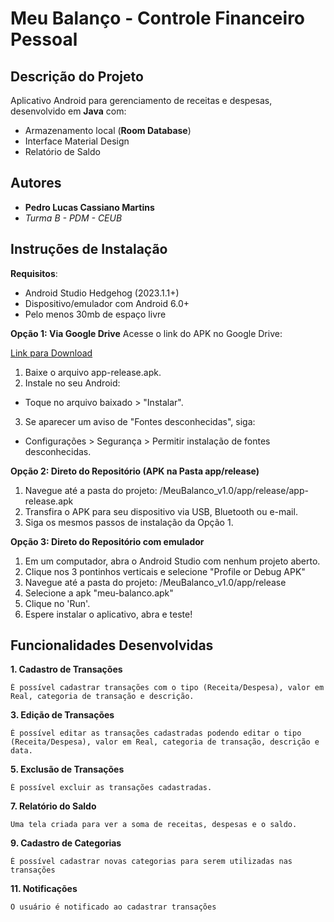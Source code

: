 # Meu Balanço - Controle Financeiro Pessoal  

## Descrição do Projeto  
Aplicativo Android para gerenciamento de receitas e despesas, desenvolvido em **Java** com:  
- Armazenamento local (**Room Database**)  
- Interface Material Design  
- Relatório de Saldo  

## Autores  
- **Pedro Lucas Cassiano Martins**  
- *Turma B - PDM - CEUB*  

## Instruções de Instalação  
**Requisitos**:  
   - Android Studio Hedgehog (2023.1.1+)  
   - Dispositivo/emulador com Android 6.0+
   - Pelo menos 30mb de espaço livre


**Opção 1: Via Google Drive**
Acesse o link do APK no Google Drive:

[Link para Download](https://drive.google.com/file/d/1ALcQQOqZ_k_LXinIQOxkn--Sz8THBeFj/view?usp=drive_link)

1. Baixe o arquivo app-release.apk.
2. Instale no seu Android:
- Toque no arquivo baixado > "Instalar".
3. Se aparecer um aviso de "Fontes desconhecidas", siga:
- Configurações > Segurança > Permitir instalação de fontes desconhecidas.

**Opção 2: Direto do Repositório (APK na Pasta app/release)**

1. Navegue até a pasta do projeto: /MeuBalanco_v1.0/app/release/app-release.apk
2. Transfira o APK para seu dispositivo via USB, Bluetooth ou e-mail.
3. Siga os mesmos passos de instalação da Opção 1.

**Opção 3: Direto do Repositório com emulador**
1. Em um computador, abra o Android Studio com nenhum projeto aberto.
2. Clique nos 3 pontinhos verticais e selecione "Profile or Debug APK"
3. Navegue até a pasta do projeto: /MeuBalanco_v1.0/app/release
4. Selecione a apk "meu-balanco.apk"
5. Clique no 'Run'.
6. Espere instalar o aplicativo, abra e teste!

## Funcionalidades Desenvolvidas

**1. Cadastro de Transações**
   
	É possível cadastrar transações com o tipo (Receita/Despesa), valor em Real, categoria de transação e descrição.

**3. Edição de Transações**
   
	É possível editar as transações cadastradas podendo editar o tipo (Receita/Despesa), valor em Real, categoria de transação, descrição e data.
**5. Exclusão de Transações**
   
	É possível excluir as transações cadastradas.

**7. Relatório do Saldo**
   
	Uma tela criada para ver a soma de receitas, despesas e o saldo.

**9. Cadastro de Categorias**
    
	É possível cadastrar novas categorias para serem utilizadas nas transações

**11. Notificações**
    
	O usuário é notificado ao cadastrar transações
